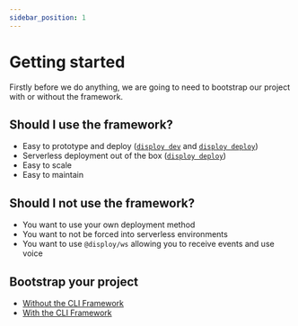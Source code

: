 ```yaml
---
sidebar_position: 1
---
```


# Getting started

Firstly before we do anything, we are going to need to bootstrap our project with or without the framework.

## Should I use the framework?

- Easy to prototype and deploy ([`disploy dev`](/docs/getting-started/cli-framework/learning-the-workflow/dev-mode) and [`disploy deploy`](/docs/getting-started/cli-framework/learning-the-workflow/deploying))
- Serverless deployment out of the box ([`disploy deploy`](/docs/getting-started/cli-framework/learning-the-workflow/deploying))
- Easy to scale
- Easy to maintain

## Should I not use the framework?

- You want to use your own deployment method
- You want to not be forced into serverless environments
- You want to use `@disploy/ws` allowing you to receive events and use voice

## Bootstrap your project

- [Without the CLI Framework](/docs/getting-started/framework-less)
- [With the CLI Framework](/docs/category/cli-framework)
